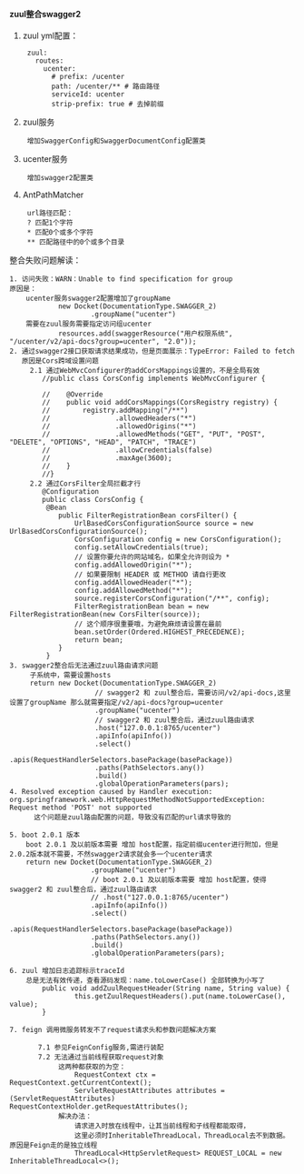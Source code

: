 #### zuul整合swagger2

1. zuul yml配置：

        zuul:
          routes:
            ucenter:
              # prefix: /ucenter
              path: /ucenter/** # 路由路径
              serviceId: ucenter
              strip-prefix: true # 去掉前缀
2. zuul服务
    
        增加SwaggerConfig和SwaggerDocumentConfig配置类

3. ucenter服务
        
        增加swagger2配置类
        
4. AntPathMatcher
    
        url路径匹配：
        ? 匹配1个字符
        * 匹配0个或多个字符
        ** 匹配路径中的0个或多个目录
        
整合失败问题解读：
    
    1. 访问失败：WARN：Unable to find specification for group
    原因是：
        ucenter服务swagger2配置增加了groupName
                new Docket(DocumentationType.SWAGGER_2)
                        .groupName("ucenter")
        需要在zuul服务需要指定访问组ucenter
                resources.add(swaggerResource("用户权限系统", "/ucenter/v2/api-docs?group=ucenter", "2.0"));
    2. 通过swagger2接口获取请求结果成功，但是页面展示：TypeError: Failed to fetch
       原因是Cors跨域设置问题
         2.1 通过WebMvcConfigurer的addCorsMappings设置的，不是全局有效
            //public class CorsConfig implements WebMvcConfigurer {
            
            //    @Override
            //    public void addCorsMappings(CorsRegistry registry) {
            //        registry.addMapping("/**")
            //                .allowedHeaders("*")
            //                .allowedOrigins("*")
            //                .allowedMethods("GET", "PUT", "POST", "DELETE", "OPTIONS", "HEAD", "PATCH", "TRACE")
            //                .allowCredentials(false)
            //                .maxAge(3600);
            //    }
            //}
         2.2 通过CorsFilter全局拦截才行
            @Configuration
            public class CorsConfig {
             @Bean
                public FilterRegistrationBean corsFilter() {
                    UrlBasedCorsConfigurationSource source = new UrlBasedCorsConfigurationSource();
                    CorsConfiguration config = new CorsConfiguration();
                    config.setAllowCredentials(true);
                    // 设置你要允许的网站域名，如果全允许则设为 *
                    config.addAllowedOrigin("*");
                    // 如果要限制 HEADER 或 METHOD 请自行更改
                    config.addAllowedHeader("*");
                    config.addAllowedMethod("*");
                    source.registerCorsConfiguration("/**", config);
                    FilterRegistrationBean bean = new FilterRegistrationBean(new CorsFilter(source));
                    // 这个顺序很重要哦，为避免麻烦请设置在最前
                    bean.setOrder(Ordered.HIGHEST_PRECEDENCE);
                    return bean;
                }
             }
    3. swagger2整合后无法通过zuul路由请求问题
         子系统中，需要设置hosts
         return new Docket(DocumentationType.SWAGGER_2)
                         // swagger2 和 zuul整合后，需要访问/v2/api-docs,这里设置了groupName 那么就需要指定/v2/api-docs?group=ucenter
                         .groupName("ucenter")
                         // swagger2 和 zuul整合后，通过zuul路由请求
                         .host("127.0.0.1:8765/ucenter")
                         .apiInfo(apiInfo())
                         .select()
                         .apis(RequestHandlerSelectors.basePackage(basePackage))
                         .paths(PathSelectors.any())
                         .build()
                         .globalOperationParameters(pars);
    4. Resolved exception caused by Handler execution: org.springframework.web.HttpRequestMethodNotSupportedException: Request method 'POST' not supported
          这个问题是zuul路由配置的问题，导致没有匹配的url请求导致的
    
    5. boot 2.0.1 版本
        boot 2.0.1 及以前版本需要 增加 host配置，指定前缀ucenter进行附加，但是2.0.2版本就不需要，不然swagger2请求就会多一个ucenter请求
        return new Docket(DocumentationType.SWAGGER_2)
                        .groupName("ucenter")
                        // boot 2.0.1 及以前版本需要 增加 host配置，使得swagger2 和 zuul整合后，通过zuul路由请求
                        // .host("127.0.0.1:8765/ucenter")
                        .apiInfo(apiInfo())
                        .select()
                        .apis(RequestHandlerSelectors.basePackage(basePackage))
                        .paths(PathSelectors.any())
                        .build()
                        .globalOperationParameters(pars);
    
    6. zuul 增加日志追踪标示traceId
        总是无法有效传递，查看源码发现：name.toLowerCase() 全部转换为小写了
            public void addZuulRequestHeader(String name, String value) {
                    this.getZuulRequestHeaders().put(name.toLowerCase(), value);
            }
    
    7. feign 调用微服务转发不了request请求头和参数问题解决方案
        
           7.1 参见FeignConfig服务,需进行装配
           7.2 无法通过当前线程获取request对象
                这两种都获取的为空：
                    RequestContext ctx = RequestContext.getCurrentContext();
                    ServletRequestAttributes attributes = (ServletRequestAttributes) RequestContextHolder.getRequestAttributes();
                解决办法：
                    请求进入时放在线程中，让其当前线程和子线程都能取得，
                    这里必须时InheritableThreadLocal，ThreadLocal去不到数据。原因是Feign走的是独立线程
                    ThreadLocal<HttpServletRequest> REQUEST_LOCAL = new InheritableThreadLocal<>();
                    
                